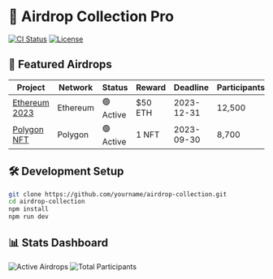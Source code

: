 # 🚀 Airdrop Collection Pro

[![CI Status](https://github.com/yourname/airdrop-collection/actions/workflows/ci.yml/badge.svg)](https://github.com/yourname/airdrop-collection/actions)
[![License](https://img.shields.io/badge/license-MIT-blue.svg)](LICENSE)

## 🌟 Featured Airdrops

| Project | Network | Status | Reward | Deadline | Participants |
|---------|---------|--------|--------|----------|--------------|
| [Ethereum 2023](./airdrops/active/ethereum-airdrop-2023) | Ethereum | 🟢 Active | $50 ETH | 2023-12-31 | 12,500 |
| [Polygon NFT](./airdrops/active/polygon-nft-giveaway) | Polygon | 🟢 Active | 1 NFT | 2023-09-30 | 8,700 |

## 🛠️ Development Setup

```bash
git clone https://github.com/yourname/airdrop-collection.git
cd airdrop-collection
npm install
npm run dev
```

## 📊 Stats Dashboard

![Active Airdrops](https://img.shields.io/badge/Active-3-green)
![Total Participants](https://img.shields.io/badge/Participants-21,200-blue)
